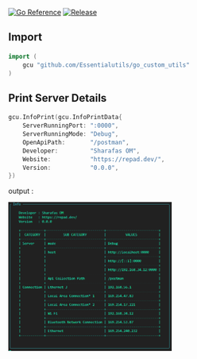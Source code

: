 [![Go Reference](https://pkg.go.dev/badge/github.com/Essentialutils/go_custom_utils?status.svg)](https://pkg.go.dev/github.com/Essentialutils/go_custom_utils?tab=doc)
[![Release](https://img.shields.io/github/release/Essentialutils/go_custom_utils.svg?style=flat-square)](https://github.com/Essentialutils/go_custom_utils/releases)

## Import

```go
import (
    gcu "github.com/Essentialutils/go_custom_utils"
)
```

## Print Server Details

```go
gcu.InfoPrint(gcu.InfoPrintData{
    ServerRunningPort: ":0000",
    ServerRunningMode: "Debug",
    OpenApiPath:       "/postman",
    Developer:         "Sharafas OM",
    Website:           "https://repad.dev/",
    Version:           "0.0.0",
})
```
output : 

<img src="img/print_info.png" alt="Alt text" height="300">
